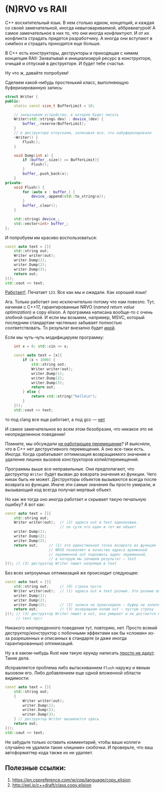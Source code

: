 # (N)RVO vs RAII

C++ восхитительный язык. В нем столько идиом, концепций, и каждая со своей замечательной, иногда невыговариваемой, аббревиатурой! А самое замечательное в них то, что они иногда конфликтуют. И от их конфликта страдать придется разработчику. А иногда они вступают в симбиоз и страдать приходится еще больше.

В C++ есть конструкторы, деструкторы и приходящая с нимим концепция RAII:
Захватывай и инициализируй ресурс в конструкторе, очищай и отпускай в деструкторе. И будет тебе счастье.

Ну что ж, давайте попробуем!

Сделаем какой-нибудь простенький класс, выполняющую буферизированную запись:

```C++
struct Writer {
public:
    static const size_t BufferLimit = 10;

    // захватывем устройство, в которое будет писать
    Writer(std::string& dev) : device_(dev) {
        buffer_.reserve(BufferLimit);
    }
    // в деструкторе отпускаем, записывая все, что набуферизировали
    ~Writer() {
        Flush();
    }

    void Dump(int x) {
        if (buffer_.size() == BufferLimit){
            Flush();
        }
        buffer_.push_back(x);
    }
private:
    void Flush() {
        for (auto x : buffer_) {
            device_.append(std::to_string(x));
        }
        buffer_.clear();
    }

    std::string& device_;
    std::vector<int> buffer_;
};
```

И попробуем им красиво воспользоваться:

```C++
const auto text = []{
    std::string out;
    Writer writer(out);
    writer.Dump(1);
    writer.Dump(2);
    writer.Dump(3);
    return out;
}();
std::cout << text;
```

[Работает!](https://godbolt.org/z/szhvbM). Печатает `123`. Все как мы и ожидали. Как хороший язык!

Ага. Только работает оно исключительно потому что нам повезло. Тут, начиная с C++17, гарантированные NRVO (_named return value optimization_) и copy elision. А программа написана вообще-то с очень злобной ошибкой. И если мы возьмем, например, MSVC, который последним стандартам частенько забывает полностью соответствовать. То результат внезапно будет [иной](https://rextester.com/OKK46123).

Если мы чуть-чуть модифицируем программу:
```C++
    int x = 0; std::cin >> x;

    const auto text = [x]{
        if (x < 1000) {
            std::string out;
            Writer writer(out);
            writer.Dump(1);
            writer.Dump(2);
            writer.Dump(3);
            return out;
        } else {
            return std::string("hello\n");
        }
    }();
    std::cout << text;
```
то под clang все еще работает, а под gcc — [нет](https://godbolt.org/z/5GWba8)

И самое замечательное во всем этом безобразии, что никакое это не неопределенное поведение!

Помните, мы обсуждали [не работающее перемещение](../syntax/move.md)? И выясняли, что в C++ нет деструктивного перемещения. А оно все-таки есть. Иногда. Когда срабатывает оптимизация возвращаемого значения и удаление лишних вызовов конструкторов копий/перемещений.

Программы выше все неправильные. Они предполагают, что деструктор `Writer` будет вызван до вовзрата значения из функции. Чего никак быть не может. Деструкторы объектов вызываются всегда после возврата из функции. Иначе эти самые значения бы просто умирали, и вызывающий код всегда получал мертвый объект.

Но как же тогда оно иногда работает и скрывает такую печальную ошибку?
А вот как:

```C++
const auto text = []{
    std::string out;    
    Writer writer(out);  // (2) адреса out и text одинаковые. 
                         // по сути это один и тот же объект 
    writer.Dump(1);
    writer.Dump(2);
    writer.Dump(3);
    return out;     // (1) это единственная точка возврата из функции
                    // NRVO позволяет в качестве адреса временной 
                    // переменной out подложить адрес переменной,
                    // в которую мы запишем результат — text
}(); // (3) деструктор Writer пишет напрямую в text
```

Без всех хитроумных оптимизаций же происходит следующее:
```C++
const auto text = []{
    std::string out;     // (0) строка пуста
    Writer writer(out);  // (1) адреса out и text разные. Это разные объекты 
    writer.Dump(1);
    writer.Dump(2);
    writer.Dump(3);      // (2) записи не происходило — буфер не заполнился
    return out;          // (3) возвращаем копию out — пустую строку
}(); // (3) деструктор Writer пишет в out, она умирает и не достается никому
     // text пуст
```

Никакого неопереденного поведения тут, повторяю, нет. Просто всякий деструктор/конструктор с побочными эффектами как бы «сломан» из-за разрешенных и описанных в стандарте (и даже иногда гарантированных) оптимизаций.

Ну а в каком-нибудь Rust нам такую ерунду написать [просто не дадут](https://play.rust-lang.org/?version=stable&mode=debug&edition=2018&gist=c5c9b4edbf891d469214eae29a3ca1af). Такие дела.

Исправляется проблема либо вытаскиванием `Flush` наружу и явным вызовом его. Либо добавлением еще одной вложенной области видимости:
```C++
const auto text = []{
    std::string out;
    {
        Writer writer(out);
        writer.Dump(1);
        writer.Dump(2);
        writer.Dump(3);
    } // деструктор Writer вызывается здесь
    return out;
}();
std::cout << text;
```
Не забудьте только оставить комментарий, чтобы ваши коллеги случайно не удалили такие «лишние» скобочки. И проверьте, что ваш автоформаттер кода также их не удаляет.

## Полезные ссылки:
1. https://en.cppreference.com/w/cpp/language/copy_elision
2. http://eel.is/c++draft/class.copy.elision